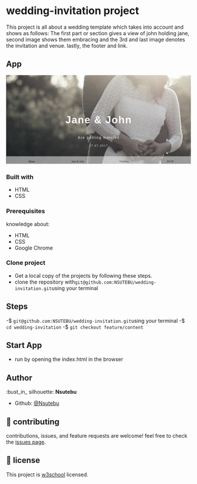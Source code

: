 # wedding-invitation project
This project is all about a wedding template which takes into account and shows as follows: The first part or section gives a view of john holding jane, second image shows them embracing and the 3rd and
last image denotes the invitation and venue. lastly, the footer and link.
## App
![wedding-template](assets/images/wedding.png) 
### Built with
- HTML
- CSS
### Prerequisites
knowledge about:
- HTML
- CSS
- Google Chrome
### Clone project
- Get a local copy of the projects by following these steps.
- clone the repository with`git@github.com:NSUTEBU/wedding-invitation.git`using your terminal
## Steps
-$ `git@github.com:NSUTEBU/wedding-invitation.git`using your terminal
-$ `cd wedding-invitation`
-$ `git checkout feature/content`
## Start App
- run by opening the index.html in the browser
## Author
:bust_in_ silhouette: **Nsutebu**
- Github: [@Nsutebu](https://github.com/NSUTEBU/wedding-invitation)
## :handshake: contributing
contributions, issues, and feature requests are welcome!
feel free to check the [issues page](https://github.com/NSUTEBU/wedding-invitation/issues).
## :memo: license
This project is [w3school](./LICENSE) licensed.
